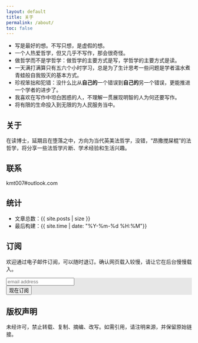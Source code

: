 ```yaml
---
layout: default
title: 关于
permalink: /about/
toc: false
---
```


- 写是最好的想。不写只想，是虚假的想。
- 一个人热爱哲学，但又几乎不写作，那会很奇怪。
- 做哲学而不是学哲学：做哲学的主要方式是写，学哲学的主要方式是读。
- 一天满打满算只有五六个小时学习，总是为了生计思考一些问题是学者温水煮青蛙般自我毁灭的基本方式。
- 珍视笨拙和犯错：没什么比从**自己的**一个错误到**自己的**另一个错误，更能推进一个学者的进步了。
- 我喜欢在写作中坦白困惑的人，不理解一贯展现明智的人为何还要写作。
- 将有限的生命投入到无限的为人民服务当中。

## 关于

在读博士，延期且在堕落之中，方向为当代英美法哲学，没错，“昂撒搅屎棍”的法哲学，将分享一些法哲学片断、学术经验和生活兴趣。

## 联系

kmt007#outlook.com

## 统计

- 文章总数：{{ site.posts | size }}
- 最后构建：{{ site.time | date: "%Y-%m-%d %H:%M"}}

## 订阅

欢迎通过电子邮件订阅，可以随时退订。确认网页载入较慢，请让它在后台慢慢载入。

<!-- Begin Mailchimp Signup Form -->
<link href="/assets/css/mailchimp.css" rel="stylesheet" type="text/css">

<style type="text/css">
 #mc_embed_signup{background:#fff; clear:left; font:16px Helvetica,Arial,sans-serif; }
#mc_embed_signup form { background: #e7e7e7 url(/img/bg/body-bg.png) 0 0 repeat;}
</style>
<div id="mc_embed_signup">
<form action="https://uselus.us6.list-manage.com/subscribe/post?u=f54222e57b120370056706959&amp;id=7f2a5ff8cd" method="post" id="mc-embedded-subscribe-form" name="mc-embedded-subscribe-form" class="validate" target="_blank" novalidate>
    <div id="mc_embed_signup_scroll">

 <input type="email" value="" name="EMAIL" class="email" id="mce-EMAIL" placeholder="email address" required="required">
 <!-- real people should not fill this in and expect good things - do not remove this or risk form bot signups-->
 <div style="position: absolute; left: -5000px;" aria-hidden="true"><input type="text" name="b_f54222e57b120370056706959_7f2a5ff8cd" tabindex="-1" value=""></div>
 <div class="clear"><input type="submit" value="现在订阅" name="subscribe" id="mc-embedded-subscribe" class="button"></div>
 </div>
</form>
</div>

<!--End mc_embed_signup-->

## 版权声明

未经许可，禁止转载、复制、摘编、改写。如需引用，请注明来源，并保留原始链接。
